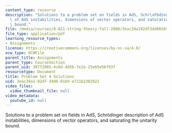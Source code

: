 ```yaml
---
content_type: resource
description: "Solutions to a problem set on fields in AdS, Schr\xF6dinger description\
  \ of AdS instabilities, dimensions of vector operators, and saturating the unitarity\
  \ bound."
file: /media/courses/8-821-string-theory-fall-2008/3eac34a102df34d001b9e721b2302922_soln04.pdf
file_type: application/pdf
learning_resource_types:
- Assignments
license: https://creativecommons.org/licenses/by-nc-sa/4.0/
ocw_type: OCWFile
parent_title: Assignments
parent_type: CourseSection
parent_uid: 397f2065-4c6d-4d5b-7e2e-25e65e5bf037
resourcetype: Document
title: Problem Set 4 Solutions
uid: 3eac34a1-02df-34d0-01b9-e721b2302922
video_files:
  video_thumbnail_file: null
video_metadata:
  youtube_id: null
---
```

Solutions to a problem set on fields in AdS, Schrödinger description of AdS instabilities, dimensions of vector operators, and saturating the unitarity bound.